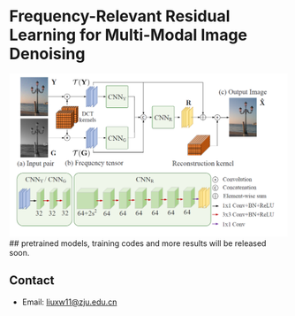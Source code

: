# Frequency-Relevant Residual Learning for Multi-Modal Image Denoising
<img src='https://github.com/liuxw11/FRL/blob/main/net.png' width=600 >
## pretrained models, training codes and more results will be released soon.
    
## Contact
- Email: liuxw11@zju.edu.cn

